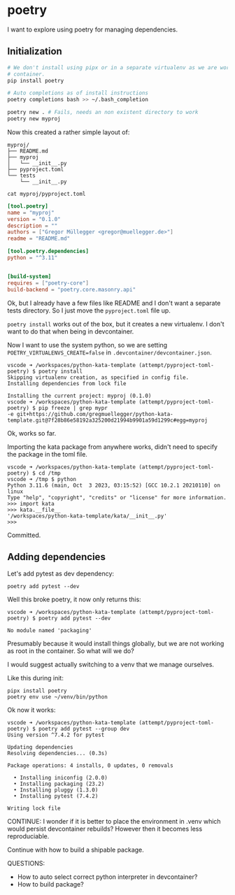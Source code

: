 # poetry

I want to explore using poetry for managing dependencies.

## Initialization

```sh
# We don't install using pipx or in a separate virtualenv as we are working a
# container.
pip install poetry

# Auto completions as of install instructions
poetry completions bash >> ~/.bash_completion

poetry new . # Fails, needs an non existent directory to work
poetry new myproj
```

Now this created a rather simple layout of:

```
myproj/
├── README.md
├── myproj
│   └── __init__.py
├── pyproject.toml
└── tests
    └── __init__.py
```

`cat myproj/pyproject.toml`
```toml
[tool.poetry]
name = "myproj"
version = "0.1.0"
description = ""
authors = ["Gregor Müllegger <gregor@muellegger.de>"]
readme = "README.md"

[tool.poetry.dependencies]
python = "^3.11"


[build-system]
requires = ["poetry-core"]
build-backend = "poetry.core.masonry.api"
```

Ok, but I already have a few files like README and I don't want a separate tests
directory. So I just move the `pyproject.toml` file up.

`poetry install` works out of the box, but it creates a new virtualenv. I don't want to do that when being in devcontainer.

Now I want to use the system python, so we are setting `POETRY_VIRTUALENVS_CREATE=false` in `.devcontainer/devcontainer.json`.

```
vscode ➜ /workspaces/python-kata-template (attempt/pyproject-toml-poetry) $ poetry install
Skipping virtualenv creation, as specified in config file.
Installing dependencies from lock file

Installing the current project: myproj (0.1.0)
vscode ➜ /workspaces/python-kata-template (attempt/pyproject-toml-poetry) $ pip freeze | grep mypr
-e git+https://github.com/gregmuellegger/python-kata-template.git@7f28b86e58192a325200d21994b9901a59d1299c#egg=myproj
```

Ok, works so far.

Importing the kata package from anywhere works, didn't need to specify the package in the toml file.

```
vscode ➜ /workspaces/python-kata-template (attempt/pyproject-toml-poetry) $ cd /tmp
vscode ➜ /tmp $ python 
Python 3.11.6 (main, Oct  3 2023, 03:15:52) [GCC 10.2.1 20210110] on linux
Type "help", "copyright", "credits" or "license" for more information.
>>> import kata
>>> kata.__file__
'/workspaces/python-kata-template/kata/__init__.py'
>>> 
```

Committed.

## Adding dependencies

Let's add pytest as dev dependency:

```
poetry add pytest --dev
```

Well this broke poetry, it now only returns this:

```
vscode ➜ /workspaces/python-kata-template (attempt/pyproject-toml-poetry) $ poetry add pytest --dev

No module named 'packaging'
```

Presumably because it would install things globally, but we are not working as
root in the container. So what will we do?

I would suggest actually switching to a venv that we manage ourselves.

Like this during init:

```
pipx install poetry
poetry env use ~/venv/bin/python
```

Ok now it works:

```
vscode ➜ /workspaces/python-kata-template (attempt/pyproject-toml-poetry) $ poetry add pytest --group dev
Using version ^7.4.2 for pytest

Updating dependencies
Resolving dependencies... (0.3s)

Package operations: 4 installs, 0 updates, 0 removals

  • Installing iniconfig (2.0.0)
  • Installing packaging (23.2)
  • Installing pluggy (1.3.0)
  • Installing pytest (7.4.2)

Writing lock file
```

CONTINUE: I wonder if it is better to place the environment in .venv which would
persist devcontainer rebuilds? However then it becomes less reproduciable.

Continue with how to build a shipable package.

QUESTIONS:
- How to auto select correct python interpreter in devcontainer?
- How to build package?
